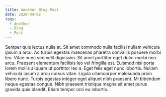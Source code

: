 ```yaml
---
title: Another Blog Post
date: 2020-04-02
tags:
  - Another
  - Blog
  - Post
---
```


Semper quis lectus nulla at. Sit amet commodo nulla facilisi nullam vehicula ipsum a arcu. Ac turpis egestas maecenas pharetra convallis posuere morbi leo. Vitae nunc sed velit dignissim. Sit amet porttitor eget dolor morbi non arcu. Praesent elementum facilisis leo vel fringilla est. Euismod nisi porta lorem mollis aliquam ut porttitor leo a. Eget felis eget nunc lobortis. Nullam vehicula ipsum a arcu cursus vitae. Ligula ullamcorper malesuada proin libero nunc. Turpis egestas integer eget aliquet nibh praesent. Mi bibendum neque egestas congue. Nibh praesent tristique magna sit amet purus gravida quis blandit. Etiam tempor orci eu lobortis.
